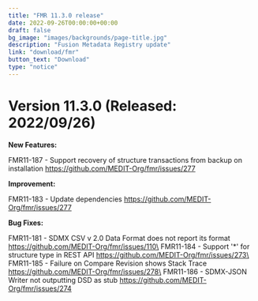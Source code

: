 ```yaml
---
title: "FMR 11.3.0 release"
date: 2022-09-26T00:00:00+00:00
draft: false
bg_image: "images/backgrounds/page-title.jpg"
description: "Fusion Metadata Registry update"
link: "download/fmr"
button_text: "Download"
type: "notice"
---
```


# Version 11.3.0 (Released: 2022/09/26)
**New Features:**

FMR11-187 - Support recovery of structure transactions from backup on installation https://github.com/MEDIT-Org/fmr/issues/277

**Improvement:**

FMR11-183 - Update dependencies https://github.com/MEDIT-Org/fmr/issues/277

**Bug Fixes:**

FMR11-181 - SDMX CSV v 2.0 Data Format does not report its format https://github.com/MEDIT-Org/fmr/issues/110\
FMR11-184 - Support '*' for structure type in REST API https://github.com/MEDIT-Org/fmr/issues/273\
FMR11-185 - Failure on Compare Revision shows Stack Trace https://github.com/MEDIT-Org/fmr/issues/278\
FMR11-186 - SDMX-JSON Writer not outputting DSD as stub https://github.com/MEDIT-Org/fmr/issues/274